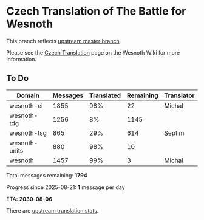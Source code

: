 # Czech Translation of The Battle for Wesnoth

This branch reflects [upstream master branch](https://github.com/wesnoth/wesnoth/tree/master).

Please see the [Czech Translation](https://wiki.wesnoth.org/CzechTranslation) page on the Wesnoth Wiki for more information.

## To Do

Domain | Messages | Translated | Remaining | Translator
------ | -------- | ---------- | --------- | ----------
wesnoth-ei | 1855 | 98% | 22 | Michal
wesnoth-tdg | 1256 | 8% | 1145 |
wesnoth-tsg | 865 | 29% | 614 | Septim
wesnoth-units | 880 | 98% | 10 |
wesnoth | 1457 | 99% | 3 | Michal

Total messages remaining: **1794**

Progress since 2025-08-21: **1** message per day

ETA: **2030-08-06**

There are [upstream translation stats](https://www.wesnoth.org/gettext/?view=langs&version=master&lang=cs).
